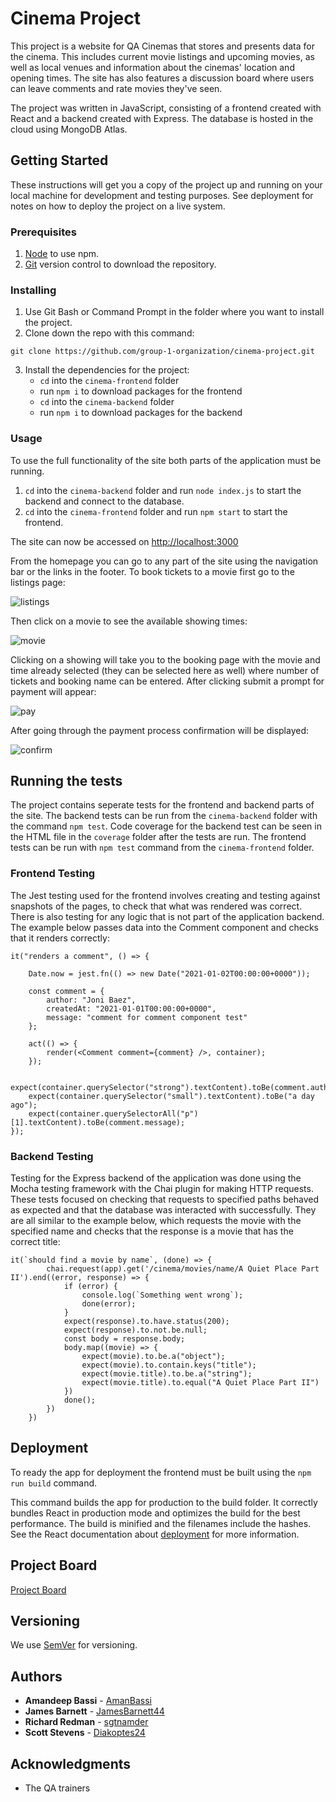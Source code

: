 # Cinema Project

This project is a website for QA Cinemas that stores and presents data for the cinema. This includes current movie listings and upcoming movies, as well as local venues and information about the cinemas' location and opening times. The site has also features a discussion board where users can leave comments and rate movies they've seen.

The project was written in JavaScript, consisting of a frontend created with React and a backend created with Express. The database is hosted in the cloud using MongoDB Atlas.

## Getting Started

These instructions will get you a copy of the project up and running on your local machine for development and testing purposes. See deployment for notes on how to deploy the project on a live system.

### Prerequisites

1. [Node](https://nodejs.org/en/download/) to use npm.
2. [Git](https://git-scm.com/downloads) version control to download the repository.

### Installing

1. Use Git Bash or Command Prompt in the folder where you want to install the project.
2. Clone down the repo with this command:
```
git clone https://github.com/group-1-organization/cinema-project.git
```
3. Install the dependencies for the project:
    * `cd` into the `cinema-frontend` folder
    * run `npm i` to download packages for the frontend
    * `cd` into the `cinema-backend` folder
    * run `npm i` to download packages for the backend


### Usage

To use the full functionality of the site both parts of the application must be running.

1. `cd` into the `cinema-backend` folder and run `node index.js` to start the backend and connect to the database.
2. `cd` into the `cinema-frontend` folder and run `npm start` to start the frontend.

The site can now be accessed on [http://localhost:3000](http://localhost:3000)

From the homepage you can go to any part of the site using the navigation bar or the links in the footer. To book tickets to a movie first go to the listings page:

![listings](Documentation/screenshots/listing.png)

Then click on a movie to see the available showing times:

![movie](Documentation/screenshots/movie.png)

Clicking on a showing will take you to the booking page with the movie and time already selected (they can be selected here as well) where number of tickets and booking name can be entered. After clicking submit a prompt for payment will appear:

![pay](Documentation/screenshots/pay.png)

After going through the payment process confirmation will be displayed:

![confirm](Documentation/screenshots/confirm.png)

## Running the tests

The project contains seperate tests for the frontend and backend parts of the site. The backend tests can be run from the `cinema-backend` folder with the command `npm test`. Code coverage for the backend test can be seen in the HTML file in the `coverage` folder after the tests are run. The frontend tests can be run with `npm test` command from the `cinema-frontend` folder.

### Frontend Testing 

The Jest testing used for the frontend involves creating and testing against snapshots of the pages, to check that what was rendered was correct. There is also testing for any logic that is not part of the application backend. The example below passes data into the Comment component and checks that it renders correctly:
```
it("renders a comment", () => {

    Date.now = jest.fn(() => new Date("2021-01-02T00:00:00+0000"));

    const comment = {
        author: "Joni Baez",
        createdAt: "2021-01-01T00:00:00+0000",
        message: "comment for comment component test"
    };

    act(() => {
        render(<Comment comment={comment} />, container);
    });

    expect(container.querySelector("strong").textContent).toBe(comment.author);
    expect(container.querySelector("small").textContent).toBe("a day ago");
    expect(container.querySelectorAll("p")[1].textContent).toBe(comment.message);
});
```

### Backend Testing 

Testing for the Express backend of the application was done using the Mocha testing framework with the Chai plugin for making HTTP requests. These tests focused on checking that requests to specified paths behaved as expected and that the database was interacted with successfully. They are all similar to the example below, which requests the movie with the specified name and checks that the response is a movie that has the correct title:
```
it(`should find a movie by name`, (done) => {
        chai.request(app).get('/cinema/movies/name/A Quiet Place Part II').end((error, response) => {
            if (error) {
                console.log(`Something went wrong`);
                done(error);
            }
            expect(response).to.have.status(200);
            expect(response).to.not.be.null;
            const body = response.body;
            body.map((movie) => {
                expect(movie).to.be.a("object");
                expect(movie).to.contain.keys("title");
                expect(movie.title).to.be.a("string");
                expect(movie.title).to.equal("A Quiet Place Part II")
            })
            done();
        })
    })
```



## Deployment

To ready the app for deployment the frontend must be built using the `npm run build` command.

This command builds the app for production to the build folder.
It correctly bundles React in production mode and optimizes the build for the best performance.
The build is minified and the filenames include the hashes.
See the React documentation about [deployment](https://facebook.github.io/create-react-app/docs/deployment) for more information.

## Project Board

[Project Board](https://ims-scotts.atlassian.net/jira/software/projects/QC/boards/7/backlog)

## Versioning

We use [SemVer](http://semver.org/) for versioning.

## Authors

* **Amandeep Bassi** - [AmanBassi](https://github.com/AmanBassi)
* **James Barnett** - [JamesBarnett44](https://github.com/JamesBarnett44)
* **Richard Redman** - [sgtnamder](https://github.com/sgtnamder)
* **Scott Stevens** - [Diakoptes24](https://github.com/Diakoptes24)

## Acknowledgments

* The QA trainers

